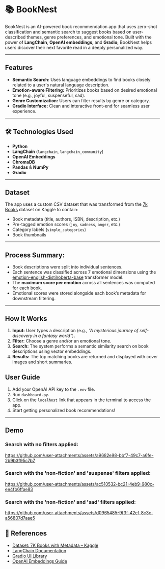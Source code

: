# 📚 BookNest

BookNest is an AI-powered book recommendation app that uses zero-shot classification and semantic search to suggest books based on user-described themes, genre preferences, and emotional tone. Built with the power of **LangChain**, **OpenAI embeddings**, and **Gradio**, BookNest helps users discover their next favorite read in a deeply personalized way.

--- 
## Features

- **Semantic Search:** Uses language embeddings to find books closely related to a user's natural language description.
- **Emotion-aware Filtering:** Prioritizes books based on desired emotional tone (e.g., joyful, suspenseful, sad).
- **Genre Customization:** Users can filter results by genre or category.
- **Gradio Interface:** Clean and interactive front-end for seamless user experience.

--- 

## 🛠️ Technologies Used

- **Python**
- **LangChain** (`langchain`, `langchain_community`)
- **OpenAI Embeddings**
- **ChromaDB**
- **Pandas** & **NumPy**
- **Gradio** 

---

## Dataset
The app uses a custom CSV dataset that was transformed from the [7k Books](https://www.kaggle.com/datasets/dylanjcastillo/7k-books-with-metadata) dataset on Kaggle to contain:
- Book metadata (title, authors, ISBN, description, etc.)
- Pre-tagged emotion scores (`joy`, `sadness`, `anger`, etc.)
- Category labels (`simple_categories`)
- Book thumbnails

---
## Process Summary:
- Book descriptions were split into individual sentences.
- Each sentence was classified across 7 emotional dimensions using the [emotion-english-distilroberta-base](https://huggingface.co/j-hartmann/emotion-english-distilroberta-base) transformer model.
- The **maximum score per emotion** across all sentences was computed for each book.
- Emotional scores were stored alongside each book’s metadata for downstream filtering.
---

## How It Works

1. **Input:** User types a description (e.g., _“A mysterious journey of self-discovery in a fantasy world”_).
2. **Filter:** Choose a genre and/or an emotional tone.
3. **Search:** The system performs a semantic similarity search on book descriptions using vector embeddings.
4. **Results:** The top matching books are returned and displayed with cover images and short summaries.

## User Guide

1. Add your OpenAI API key to the `.env` file.
2. Run `dashboard.py`.
3. Click on the `localhost` link that appears in the terminal to access the app.
4. Start getting personalized book recommendations! 
---
## Demo
 
### Search with no filters applied:
https://github.com/user-attachments/assets/a9682e98-bbf7-49c7-a6fe-2b9b3f95c7b7

### Search with the 'non-fiction' and 'suspense' filters applied:
https://github.com/user-attachments/assets/ac510532-bc21-4eb9-980c-ee4fb6ffae83

### Search with the 'non-fiction' and 'sad' filters applied:
https://github.com/user-attachments/assets/d0965485-9f3f-42ef-8c3c-a56807d7aae5

## 📎 References

- [Dataset: 7K Books with Metadata – Kaggle](https://www.kaggle.com/datasets/dylanjcastillo/7k-books-with-metadata)
- [LangChain Documentation](https://docs.langchain.com)
- [Gradio UI Library](https://www.gradio.app)
- [OpenAI Embeddings Guide](https://platform.openai.com/docs/guides/embeddings)


